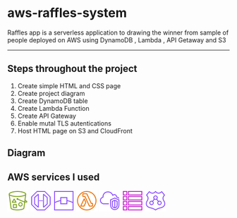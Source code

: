 # aws-raffles-system
Raffles  app is a serverless application to drawing the winner from sample of people deployed on AWS using DynamoDB , Lambda , API Getaway and S3 

------------------------------------------------------------
## Steps throughout the project 
1. Create simple HTML and CSS page
2. Create project diagram
3. Create DynamoDB table
4. Create Lambda Function
5. Create API Gateway
6. Enable mutal TLS autentications
7. Host HTML page on S3 and CloudFront

## Diagram



## AWS services I used
![S3 Icon](icons/Res_Amazon-Simple-Storage-Service_Bucket-With-Objects_48.png)  ![API Icon](icons/Res_Amazon-API-Gateway_Endpoint_48.png) ![CloudFront Icon](icons/Res_Amazon-CloudFront_Edge-Location_48.png) ![Lambda Icon](icons/Res_AWS-Lambda_Lambda-Function_48.png)  ![VPC Icon](icons/Res_Amazon-VPC_Virtual-private-cloud-VPC_48.png) ![DynamoDB Icon](icons/Res_Amazon-DynamoDB_Table_48.png) ![API Icon](icons/Res_Amazon-Route-53_Resolver_48.png) 



